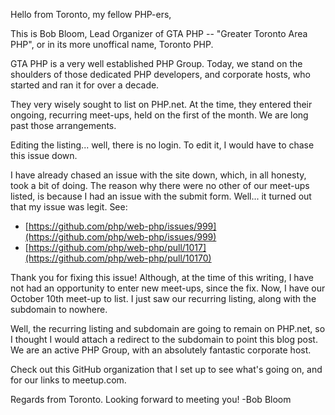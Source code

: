 Hello from Toronto, my fellow PHP-ers,

This is Bob Bloom, Lead Organizer of GTA PHP -- "Greater Toronto Area PHP", or in its more unoffical name, Toronto PHP. 

GTA PHP is a very well established PHP Group. Today, we stand on the shoulders of those dedicated PHP developers, and corporate hosts, who started and ran it for over a decade. 

They very wisely sought to list on PHP.net. At the time, they entered their ongoing, recurring meet-ups, held on the first of the month. We are long past those arrangements. 

Editing the listing... well, there is no login. To edit it, I would have to chase this issue down. 

I have already chased an issue with the site down, which, in all honesty, took a bit of doing. The reason why there were no other of our meet-ups listed, is because I had an issue with the submit form. Well... it turned out that my issue was legit. See:

- [https://github.com/php/web-php/issues/999](https://github.com/php/web-php/issues/999)
- [https://github.com/php/web-php/pull/1017](https://github.com/php/web-php/pull/10170)

Thank you for fixing this issue! Although, at the time of this writing, I have not had an opportunity to enter new meet-ups, since the fix. Now, I have our October 10th meet-up to list. I just saw our recurring listing, along with the subdomain to nowhere. 

Well, the recurring listing and subdomain are going to remain on PHP.net, so I thought I would attach a redirect to the subdomain to point this blog post. We are an active PHP Group, with an absolutely fantastic corporate host. 

Check out this GitHub organization that I set up to see what's going on, and for our links to meetup.com.

Regards from Toronto. Looking forward to meeting you!
-Bob Bloom
